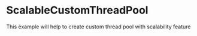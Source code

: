# ScalableCustomThreadPool
This example will help to create custom thread pool with scalability feature
